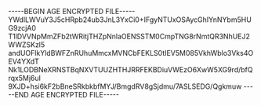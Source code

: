 -----BEGIN AGE ENCRYPTED FILE-----
YWdlLWVuY3J5cHRpb24ub3JnL3YxCi0+IFgyNTUxOSAycGhIYnNYbm5HUG9zcjA0
T1lDVVNpMmZFb2tWRitjTHZpNnlaOENSSTM0CmpTNG8rNmtQR3NhUEJ2WWZSKzl5
andUOFlkYldBWFZnRUhuMmcxMVNCbFEKLS0tIEV5M085VkhWblo3Vks4OEV4YXdT
Nk1LODBNeXRNSTBqNXVTUUZHTHJRRFEKBDiuVWEzO6XwW5XG9rd/bfQrqx5Mj6uI
9XJD+hsi6kF2bBneSRkbkbfMYJ/BmgdRV8gSjdmu/7ASLSEDG/Qgkmuw
-----END AGE ENCRYPTED FILE-----
